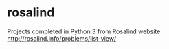 # rosalind

Projects completed in Python 3 from Rosalind website: http://rosalind.info/problems/list-view/
